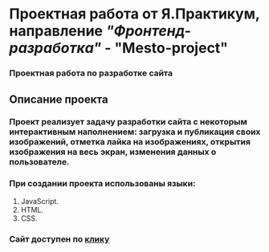 # Проектная работа от Я.Практикум, направление _"Фронтенд-разработка"_ - "Mesto-project" 
### Проектная работа по разработке сайта
## Описание проекта
### Проект реализует задачу разработки сайта с некоторым интерактивным наполнением: загрузка и публикация своих изображений, отметка лайка на изображениях, открытия изображения на весь экран, изменения данных о пользователе.
### При создании проекта использованы языки:
1. JavaScript.
2. HTML. 
3. CSS.
### Сайт доступен по [клику](https://lishicki34.github.io/mesto-project-ff/)
